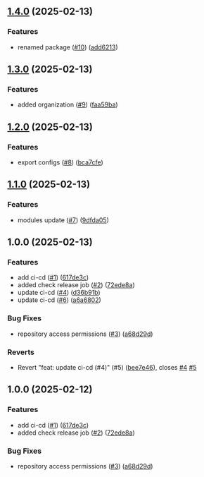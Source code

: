 ## [1.4.0](https://github.com/newo-ai/eslint-config-newo/compare/v1.3.0...v1.4.0) (2025-02-13)


### Features

* renamed package ([#10](https://github.com/newo-ai/eslint-config-newo/issues/10)) ([add6213](https://github.com/newo-ai/eslint-config-newo/commit/add621381b950c887f35ffc5bf1df8079721fe4f))

## [1.3.0](https://github.com/newo-ai/eslint-config-newo/compare/v1.2.0...v1.3.0) (2025-02-13)


### Features

* added organization ([#9](https://github.com/newo-ai/eslint-config-newo/issues/9)) ([faa59ba](https://github.com/newo-ai/eslint-config-newo/commit/faa59ba57c3a72450db5283d85965fde413d9b7c))

## [1.2.0](https://github.com/newo-ai/eslint-config-newo/compare/v1.1.0...v1.2.0) (2025-02-13)


### Features

* export configs ([#8](https://github.com/newo-ai/eslint-config-newo/issues/8)) ([bca7cfe](https://github.com/newo-ai/eslint-config-newo/commit/bca7cfe4e053aa216fdde029bef586941d015c50))

## [1.1.0](https://github.com/newo-ai/eslint-config-newo/compare/v1.0.0...v1.1.0) (2025-02-13)


### Features

* modules update ([#7](https://github.com/newo-ai/eslint-config-newo/issues/7)) ([9dfda05](https://github.com/newo-ai/eslint-config-newo/commit/9dfda05cf8ea70af2f603fcea481a039410ea572))

## 1.0.0 (2025-02-13)


### Features

* add ci-cd ([#1](https://github.com/newo-ai/eslint-config-newo/issues/1)) ([617de3c](https://github.com/newo-ai/eslint-config-newo/commit/617de3ca16db5a919b69619ce814448a36b7cb22))
* added check release job ([#2](https://github.com/newo-ai/eslint-config-newo/issues/2)) ([72ede8a](https://github.com/newo-ai/eslint-config-newo/commit/72ede8a0b1b17b1626c4da7e48a0190ab1bed0cf))
* update ci-cd ([#4](https://github.com/newo-ai/eslint-config-newo/issues/4)) ([d36b91b](https://github.com/newo-ai/eslint-config-newo/commit/d36b91bdf30fbd4495fc00c86e81566c0e9536ab))
* update ci-cd ([#6](https://github.com/newo-ai/eslint-config-newo/issues/6)) ([a6a6802](https://github.com/newo-ai/eslint-config-newo/commit/a6a680245d482c26a9bc1aba258db5221cbeb692))


### Bug Fixes

* repository access permissions ([#3](https://github.com/newo-ai/eslint-config-newo/issues/3)) ([a68d29d](https://github.com/newo-ai/eslint-config-newo/commit/a68d29dae381c2218c605408e7a4694d25713fea))


### Reverts

* Revert "feat: update ci-cd (#4)" (#5) ([bee7e46](https://github.com/newo-ai/eslint-config-newo/commit/bee7e46e77bc076f48aedfa1b02a27c777811a2e)), closes [#4](https://github.com/newo-ai/eslint-config-newo/issues/4) [#5](https://github.com/newo-ai/eslint-config-newo/issues/5)

## 1.0.0 (2025-02-12)


### Features

* add ci-cd ([#1](https://github.com/newo-ai/eslint-config-newo/issues/1)) ([617de3c](https://github.com/newo-ai/eslint-config-newo/commit/617de3ca16db5a919b69619ce814448a36b7cb22))
* added check release job ([#2](https://github.com/newo-ai/eslint-config-newo/issues/2)) ([72ede8a](https://github.com/newo-ai/eslint-config-newo/commit/72ede8a0b1b17b1626c4da7e48a0190ab1bed0cf))


### Bug Fixes

* repository access permissions ([#3](https://github.com/newo-ai/eslint-config-newo/issues/3)) ([a68d29d](https://github.com/newo-ai/eslint-config-newo/commit/a68d29dae381c2218c605408e7a4694d25713fea))
